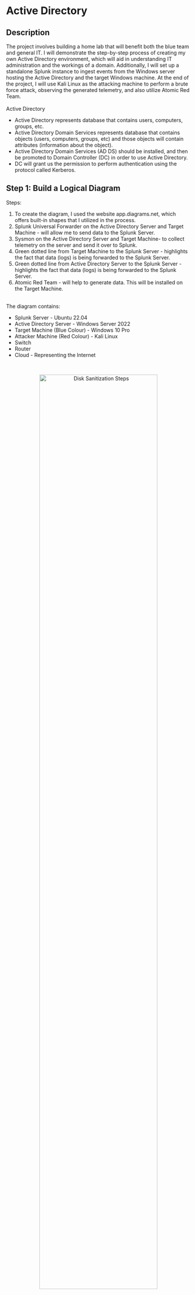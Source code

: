 # Active Directory

<h2>Description</h2>
The project involves building a home lab that will benefit both the blue team and general IT. I will demonstrate the step-by-step process of creating my own Active Directory environment, which will aid in understanding IT administration and the workings of a domain. Additionally, I will set up a standalone Splunk instance to ingest events from the Windows server hosting the Active Directory and the target Windows machine. At the end of the project, I will use Kali Linux as the attacking machine to perform a brute force attack, observing the generated telemetry, and also utilize Atomic Red Team.
<br /><br />
Active Directory
<ul>
  <li>Active Directory represents database that contains users, computers, groups, etc.</li>
  <li>Active Directory Domain Services represents database that contains objects (users, computers, groups, etc) and those objects will contain attributes (information about the object).</li>
  <li>Active Directory Domain Services (AD DS) should be installed, and then be promoted to Domain Controller (DC) in order to use Active Directory.</li>
  <li>DC will grant us the permission to perform authentication using the protocol called Kerberos.</li>
</ul>


<h2>Step 1: Build a Logical Diagram </h2>
Steps: <br />
<ol>
  <li>To create the diagram, I used the website app.diagrams.net, which offers built-in shapes that I utilized in the process.</li>
  <li>Splunk Universal Forwarder on the Active Directory Server and Target Machine - will allow me to send data to the Splunk Server.</li>
  <li>Sysmon on the Active Directory Server and Target Machine- to collect telemetry on the server and send it over to Splunk.</li>
  <li>Green dotted line from Target Machine to the Splunk Server - highlights the fact that data (logs) is being forwarded to the Splunk Server.</li>
  <li>Green dotted line from Active Directory Server to the Splunk Server - highlights the fact that data (logs) is being forwarded to the Splunk Server.</li>
  <li>Atomic Red Team - will help to generate data. This will be installed on the Target Machine.</li>
</ol> <br /> 
The diagram contains:<br />
<ul>
  <li>Splunk Server - Ubuntu 22.04</li>
  <li>Active Directory Server - Windows Server 2022</li>
  <li>Target Machine (Blue Colour) - Windows 10 Pro</li>
  <li>Attacker Machine (Red Colour) - Kali Linux</li>
  <li>Switch</li>
  <li>Router</li>
  <li>Cloud - Representing the Internet</li>
</ul>
<br />
<p align="center">
<img src="https://i.imgur.com/AO7JaMr.png" height="80%" width="80%" alt="Disk Sanitization Steps"/>
<br />

  
<h2>Step 2: Install Virtual Machines </h2>
OS to be installed:<br />
<ul>
  <li>Windows Server 2022</li>
  <li>Windows 10 Pro</li>
  <li>Kali Linux</li>
  <li>Ubuntu 22.04</li>
</ul>
Steps: <br />
<ol>
  <li>Download the ISO files of the OS mentioned above.</li>
    <p align="center">a. Windows 10 Pro<br />
    <img src="https://i.imgur.com/nd17Dn7.png" height="80%" width="80%" alt="Disk Sanitization Steps"/>
    <br />
    b. Kali Linux<br /><p align="center">
    <img src="https://i.imgur.com/G7qFMdP.png" height="80%" width="80%" alt="Disk Sanitization Steps"/>
    <br />
    c. Windows Server 2022 <br /><p align="center">
    <img src="https://i.imgur.com/G7qFMdP.png" height="80%" width="80%" alt="Disk Sanitization Steps"/>
    <br />
    d. Ubuntu 22.04 <br /><p align="center">
    <img src="https://i.imgur.com/G7qFMdP.png" height="80%" width="80%" alt="Disk Sanitization Steps"/>
    <br />
  <li></li>
</ol>


<h2>Step 3: Install & Configure Software </h2>
Software to be installed: <br />
<ul>
  <li>Sysmon</li>
  <li>Splunk</li>
</ul>
Steps: <br />
<ol>
  <li></li>
</ol>


<h2>Step 4: Configure Active Directory </h2>
Steps: <br />
<ol>
  <li></li>
</ol>


<h2>Step 5: Generate Telemetry with Kali Linux & ART </h2>

- <b>Kali Linux</b> <br>
- <b>Sysmon</b> <br>
- <b>Install Atomic Red Team</b> <br>
